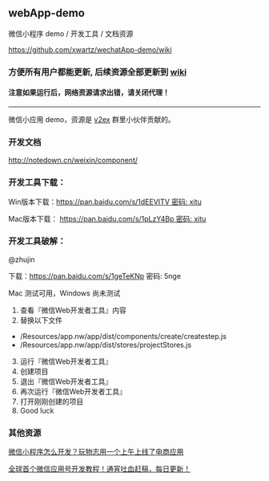 ## webApp-demo

微信小程序 demo / 开发工具 / 文档资源

https://github.com/xwartz/wechatApp-demo/wiki

### 方便所有用户都能更新, 后续资源全部更新到 [wiki](https://github.com/xwartz/wechatApp-demo/wiki)


#### 注意如果运行后，网络资源请求出错，请关闭代理！

----

微信小应用 demo，资源是 [v2ex](https://www.v2ex.com/t/308015#reply60) 群里小伙伴贡献的。


### 开发文档

http://notedown.cn/weixin/component/

### 开发工具下载：

Win版本下载：https://pan.baidu.com/s/1dEEVITV 密码: xitu

Mac版本下载： https://pan.baidu.com/s/1pLzY4Bp 密码: xitu


### 开发工具破解：

@zhujin

下载：https://pan.baidu.com/s/1geTeKNp 密码: 5nge

Mac 测试可用，Windows 尚未测试

1. 查看『微信Web开发者工具』内容
2. 替换以下文件
  * /Resources/app.nw/app/dist/components/create/createstep.js
  * /Resources/app.nw/app/dist/stores/projectStores.js
3. 运行『微信Web开发者工具』
4. 创建项目
5. 退出『微信Web开发者工具』
6. 再次运行『微信Web开发者工具』
7. 打开刚刚创建的项目
8. Good luck

### 其他资源

[微信小程序怎么开发？玩物志用一个上午上线了电商应用](http://www.ifanr.com/721124)


[全球首个微信应用号开发教程！通宵吐血赶稿，每日更新！](https://my.oschina.net/wwnick/blog/750055)



